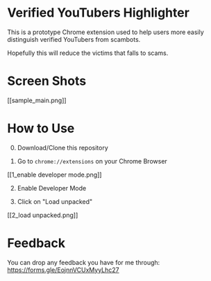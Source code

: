 # Verified YouTubers Highlighter

This is a prototype Chrome extension used to help users more easily distinguish verified YouTubers from scambots. 

Hopefully this will reduce the victims that falls to scams.

# Screen Shots

[[sample_main.png]] 


# How to Use

0. Download/Clone this repository

1. Go to `chrome://extensions` on your Chrome Browser

[[1_enable developer mode.png]]

2. Enable Developer Mode

3. Click on "Load unpacked"

[[2_load unpacked.png]]

# Feedback
You can drop any feedback you have for me through: https://forms.gle/EojnnVCUxMyyLhc27 